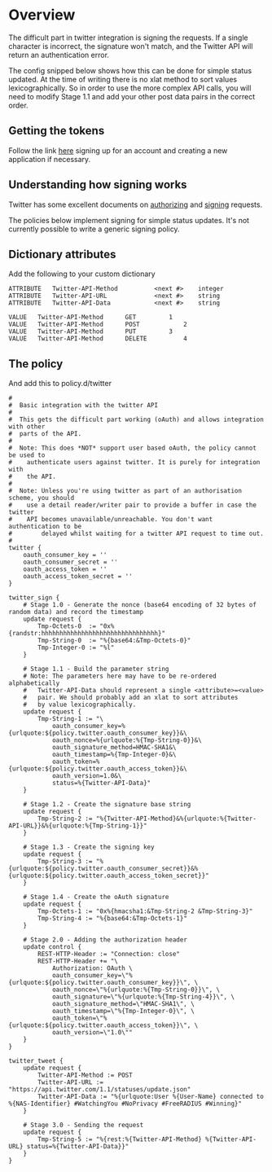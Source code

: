 # Overview
The difficult part in twitter integration is signing the requests. If a single character
is incorrect, the signature won't match, and the Twitter API will return an authentication
error.

The config snipped below shows how this can be done for simple status updated. At the time
of writing there is no xlat method to sort values lexicographically. So in order to use
the more complex API calls, you will need to modify Stage 1.1 and add your other post data
pairs in the correct order.

## Getting the tokens
Follow the link [here](https://dev.twitter.com/docs/auth/tokens-devtwittercom) signing up 
for an account and creating a new application if necessary.

## Understanding how signing works
Twitter has some excellent documents on [authorizing](https://dev.twitter.com/docs/auth/authorizing-request) and [signing](https://dev.twitter.com/docs/auth/creating-signature) requests.

The policies below implement signing for simple status updates. It's not currently possible to write a generic signing policy.

## Dictionary attributes

Add the following to your custom dictionary 
```text
ATTRIBUTE	Twitter-API-Method			<next #>	integer
ATTRIBUTE	Twitter-API-URL				<next #>	string
ATTRIBUTE	Twitter-API-Data			<next #>	string
 
VALUE	Twitter-API-Method		GET			1
VALUE	Twitter-API-Method		POST			2
VALUE	Twitter-API-Method		PUT			3
VALUE	Twitter-API-Method		DELETE			4
```

## The policy
And add this to policy.d/twitter
```text
#
#  Basic integration with the twitter API
#
#  This gets the difficult part working (oAuth) and allows integration with other
#  parts of the API.
#
#  Note: This does *NOT* support user based oAuth, the policy cannot be used to
#	 authenticate users against twitter. It is purely for integration with
#	 the API.
#
#  Note: Unless you're using twitter as part of an authorisation scheme, you should
#	 use a detail reader/writer pair to provide a buffer in case the twitter
#	 API becomes unavailable/unreachable. You don't want authentication to be
#        delayed whilst waiting for a twitter API request to time out.
#
twitter {
	oauth_consumer_key = ''
	oauth_consumer_secret = ''
	oauth_access_token = ''
	oauth_access_token_secret = ''
}

twitter_sign {
	# Stage 1.0 - Generate the nonce (base64 encoding of 32 bytes of random data) and record the timestamp
	update request {
		Tmp-Octets-0  := "0x%{randstr:hhhhhhhhhhhhhhhhhhhhhhhhhhhhhhhh}"
		Tmp-String-0  := "%{base64:&Tmp-Octets-0}"
		Tmp-Integer-0 := "%l"
	}

	# Stage 1.1 - Build the parameter string
	# Note: The parameters here may have to be re-ordered alphabetically
	#	Twitter-API-Data should represent a single <attribute>=<value>
	#	pair. We should probably add an xlat to sort attributes
	#	by value lexicographically.
	update request {
		Tmp-String-1 := "\
			oauth_consumer_key=%{urlquote:${policy.twitter.oauth_consumer_key}}&\
			oauth_nonce=%{urlquote:%{Tmp-String-0}}&\
			oauth_signature_method=HMAC-SHA1&\
			oauth_timestamp=%{Tmp-Integer-0}&\
			oauth_token=%{urlquote:${policy.twitter.oauth_access_token}}&\
			oauth_version=1.0&\
			status=%{Twitter-API-Data}"
	}

	# Stage 1.2 - Create the signature base string
	update request {
		Tmp-String-2 := "%{Twitter-API-Method}&%{urlquote:%{Twitter-API-URL}}&%{urlquote:%{Tmp-String-1}}"
	}

	# Stage 1.3 - Create the signing key
	update request {
		Tmp-String-3 := "%{urlquote:${policy.twitter.oauth_consumer_secret}}&%{urlquote:${policy.twitter.oauth_access_token_secret}}"
	}

	# Stage 1.4 - Create the oAuth signature
	update request {
		Tmp-Octets-1 := "0x%{hmacsha1:&Tmp-String-2 &Tmp-String-3}"
		Tmp-String-4 := "%{base64:&Tmp-Octets-1}"
	}

	# Stage 2.0 - Adding the authorization header
	update control {
		REST-HTTP-Header := "Connection: close"
		REST-HTTP-Header += "\
			Authorization: OAuth \
			oauth_consumer_key=\"%{urlquote:${policy.twitter.oauth_consumer_key}}\", \
			oauth_nonce=\"%{urlquote:%{Tmp-String-0}}\", \
			oauth_signature=\"%{urlquote:%{Tmp-String-4}}\", \
			oauth_signature_method=\"HMAC-SHA1\", \
			oauth_timestamp=\"%{Tmp-Integer-0}\", \
			oauth_token=\"%{urlquote:${policy.twitter.oauth_access_token}}\", \
			oauth_version=\"1.0\""
	}
}

twitter_tweet {
	update request {
		Twitter-API-Method := POST
		Twitter-API-URL := "https://api.twitter.com/1.1/statuses/update.json"
		Twitter-API-Data := "%{urlquote:User %{User-Name} connected to %{NAS-Identifier} #WatchingYou #NoPrivacy #FreeRADIUS #Winning}"
	}

	# Stage 3.0 - Sending the request
	update request {
		Tmp-String-5 := "%{rest:%{Twitter-API-Method} %{Twitter-API-URL} status=%{Twitter-API-Data}}"
	}
}
```